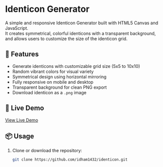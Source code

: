 # Identicon Generator

A simple and responsive Identicon Generator built with HTML5 Canvas and JavaScript.  
It creates symmetrical, colorful identicons with a transparent background, and allows users to customize the size of the identicon grid.

## 🌟 Features

- Generate identicons with customizable grid size (5x5 to 10x10)
- Random vibrant colors for visual variety
- Symmetrical design using horizontal mirroring
- Fully responsive on mobile and desktop
- Transparent background for clean PNG export
- Download identicon as a `.png` image

## 🚀 Live Demo

[View Live Demo](https://your-username.idham1432.io/identicon)  


## 📦 Usage

1. Clone or download the repository:
   ```bash
   git clone https://github.com/idham1432/identicon.git
  ```
